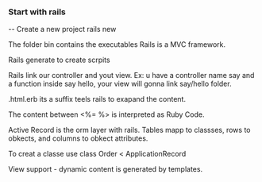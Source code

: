 ### Start with rails

--
Create a new project rails new

The folder bin contains the executables
Rails is a MVC framework.

Rails generate to create scrpits

Rails link our controller and yout view.
Ex: u have a controller name say and a function inside say hello, your view will gonna link say/hello folder.

.html.erb its a suffix teels rails to exapand the content.

The content between <%= %> is interpreted as Ruby Code.

Active Record is the orm layer with rails.
Tables mapp to classses, rows to obkects, and columns to obkect attributes.

To creat a classe use class Order < ApplicationRecord

View support - dynamic content is generated by templates.
